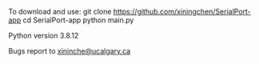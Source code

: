 To download and use:
git clone https://github.com/xiningchen/SerialPort-app
cd SerialPort-app
python main.py

Python version 3.8.12

Bugs report to xininche@ucalgary.ca 
